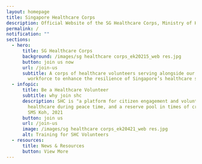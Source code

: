 ```yaml
---
layout: homepage
title: Singapore Healthcare Corps
description: Official Website of the SG Healthcare Corps, Ministry of Health
permalink: /
notification: ""
sections:
  - hero:
      title: SG Healthcare Corps
      background: /images/sg healthcare corps_ek20215_web res.jpg
      button: join us now
      url: /join-us
      subtitle: A corps of healthcare volunteers serving alongside our healthcare
        workforce to enhance the resilience of Singapore’s healthcare system.
  - infopic:
      title: Be a Healthcare Volunteer
      subtitle: why join shc
      description: SHC is "a platform for citizen engagement and volunteerism in
        healthcare during peace time, and a reserve pool in times of crisis" -
        SMS Koh, 2021
      button: join us
      url: /join-us
      image: /images/sg healthcare corps_ek20421_web res.jpg
      alt: Training for SHC Volunteers
  - resources:
      title: News & Resources
      button: View More
---
```







